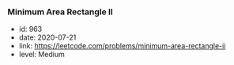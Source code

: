 ### Minimum Area Rectangle II

* id: 963
* date: 2020-07-21
* link: https://leetcode.com/problems/minimum-area-rectangle-ii
* level: Medium

